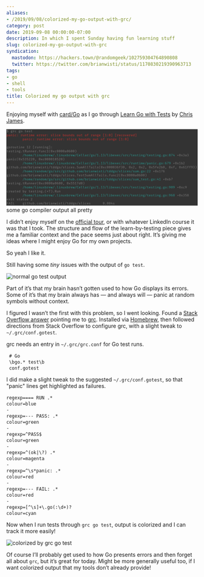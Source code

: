 ```yaml
---
aliases:
- /2019/09/08/colorized-my-go-output-with-grc/
category: post
date: 2019-09-08 00:00:00-07:00
description: In which I spent Sunday having fun learning stuff
slug: colorized-my-go-output-with-grc
syndication:
  mastodon: https://hackers.town/@randomgeek/102759304764890808
  twitter: https://twitter.com/brianwisti/status/1170830219390963713
tags:
- go
- shell
- tools
title: Colorized my go output with grc
---
```


Enjoying myself with [card/Go](../../../card/Go.md) as I go through [Learn Go with Tests](https://github.com/quii/learn-go-with-tests) by [Chris James](https://quii.dev/).

![attachments/img/2019/cover-2019-09-08.png](../../../attachments/img/2019/cover-2019-09-08.png)
some go compiler output all pretty

I didn’t enjoy myself on the [official tour](https://tour.golang.org/welcome/1), or with whatever LinkedIn course it was that I took. The structure and flow of the learn-by-testing piece gives me a familiar context and the pace seems just about right. It’s giving me ideas where I might enjoy Go for my own projects.

So yeah I like it.

Still having some *tiny* issues with the output of `go test`.

![normal `go test` output](attachments/img/2019/plain.png)

Part of it’s that my brain hasn’t gotten used to how Go displays its errors. Some of it’s that my brain always has — and always will — panic at random symbols without context.

I figured I wasn’t the first with this problem, so I went looking. Found a [Stack Overflow answer](https://stackoverflow.com/a/40160711) pointing me to [grc](https://github.com/garabik/grc). Installed via [Homebrew](https://brew.sh/), then followed directions from Stack Overflow to configure grc, with a slight tweak to `~/.grc/conf.gotest`.

grc needs an entry in `~/.grc/grc.conf` for Go test runs.

````text
 # Go
 \bgo.* test\b
 conf.gotest
````

I did make a slight tweak to the suggested `~/.grc/conf.gotest`, so that "panic" lines get highlighted as failures.

````text
regexp==== RUN .*
colour=blue
-
regexp=--- PASS: .*
colour=green
-
regexp=^PASS$
colour=green
-
regexp=^(ok|\?) .*
colour=magenta
-
regexp=^\s*panic: .*
colour=red
-
regexp=--- FAIL: .*
colour=red
-
regexp=[^\s]+\.go(:\d+)?
colour=cyan
````

Now when I run tests through `grc go test`, output is colorized and I can track it more easily!

![colorized by `grc go test`](attachments/img/2019/cover-2019-09-08.png)

Of course I’ll probably get used to how Go presents errors and then forget all about `grc`, but it’s great for today. Might be more generally useful too, if I want colorized output that my tools don’t already provide!
